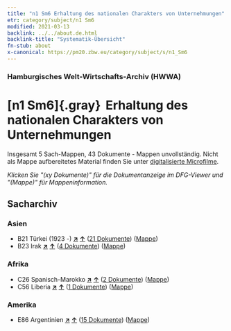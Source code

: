 ```yaml
---
title: "n1 Sm6 Erhaltung des nationalen Charakters von Unternehmungen"
etr: category/subject/n1 Sm6
modified: 2021-03-13
backlink: ../../about.de.html
backlink-title: "Systematik-Übersicht"
fn-stub: about
x-canonical: https://pm20.zbw.eu/category/subject/s/n1_Sm6
---
```


### Hamburgisches Welt-Wirtschafts-Archiv (HWWA)
# [n1 Sm6]{.gray}&#8201; Erhaltung des nationalen Charakters von Unternehmungen&#160; 




Insgesamt 5 Sach-Mappen, 43 Dokumente - Mappen unvollständig.
Nicht als Mappe aufbereitetes Material finden Sie unter [digitalisierte Microfilme](/film/h1_sh.de.html).

_Klicken Sie "(xy Dokumente)" für die Dokumentanzeige im DFG-Viewer und "(Mappe)" für Mappeninformation._

## Sacharchiv




### Asien

- B21 Türkei (1923 -) [**&nearr;**](../../../geo/i/141111/about.de.html "Türkei (1923 -) (alle Mappen)") [**&uarr;**](../../../geo/about.de.html#B21 "Ländersystematik") (<a href="https://pm20.zbw.eu/dfgview/sh/141111,144937" title="über: Türkei (1923 -) : Erhaltung des nationalen Charakters von Unternehmungen" target="_blank">21 Dokumente</a>) ([Mappe](../../../../folder/sh/1411xx/141111/1449xx/144937/about.de.html))
- B23 Irak [**&nearr;**](../../../geo/i/141113/about.de.html "Irak (alle Mappen)") [**&uarr;**](../../../geo/about.de.html#B23 "Ländersystematik") (<a href="https://pm20.zbw.eu/dfgview/sh/141113,144937" title="über: Irak : Erhaltung des nationalen Charakters von Unternehmungen" target="_blank">4 Dokumente</a>) ([Mappe](../../../../folder/sh/1411xx/141113/1449xx/144937/about.de.html))

### Afrika

- C26 Spanisch-Marokko [**&nearr;**](../../../geo/i/141359/about.de.html "Spanisch-Marokko (alle Mappen)") [**&uarr;**](../../../geo/about.de.html#C26 "Ländersystematik") (<a href="https://pm20.zbw.eu/dfgview/sh/141359,144937" title="über: Spanisch-Marokko : Erhaltung des nationalen Charakters von Unternehmungen" target="_blank">2 Dokumente</a>) ([Mappe](../../../../folder/sh/1413xx/141359/1449xx/144937/about.de.html))
- C56 Liberia [**&nearr;**](../../../geo/i/141405/about.de.html "Liberia (alle Mappen)") [**&uarr;**](../../../geo/about.de.html#C56 "Ländersystematik") (<a href="https://pm20.zbw.eu/dfgview/sh/141405,144937" title="über: Liberia : Erhaltung des nationalen Charakters von Unternehmungen" target="_blank">1 Dokumente</a>) ([Mappe](../../../../folder/sh/1414xx/141405/1449xx/144937/about.de.html))

### Amerika

- E86 Argentinien [**&nearr;**](../../../geo/i/141692/about.de.html "Argentinien (alle Mappen)") [**&uarr;**](../../../geo/about.de.html#E86 "Ländersystematik") (<a href="https://pm20.zbw.eu/dfgview/sh/141692,144937" title="über: Argentinien : Erhaltung des nationalen Charakters von Unternehmungen" target="_blank">15 Dokumente</a>) ([Mappe](../../../../folder/sh/1416xx/141692/1449xx/144937/about.de.html))



